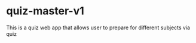 # quiz-master-v1
This is a quiz web app that allows user to prepare for different subjects via quiz
